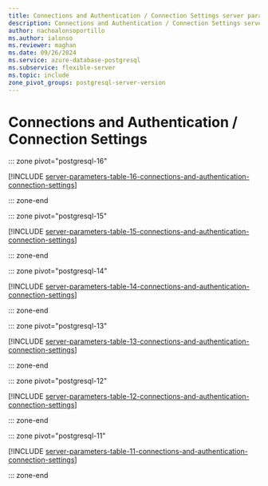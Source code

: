 ```yaml
---
title: Connections and Authentication / Connection Settings server parameters
description: Connections and Authentication / Connection Settings server parameters for Azure Database for PostgreSQL - Flexible Server.
author: nachoalonsoportillo
ms.author: ialonso
ms.reviewer: maghan
ms.date: 09/26/2024
ms.service: azure-database-postgresql
ms.subservice: flexible-server
ms.topic: include
zone_pivot_groups: postgresql-server-version
---
```

# Connections and Authentication / Connection Settings


::: zone pivot="postgresql-16"

[!INCLUDE [server-parameters-table-16-connections-and-authentication-connection-settings](./includes/server-parameters-table-16-connections-and-authentication-connection-settings.md)]

::: zone-end


::: zone pivot="postgresql-15"

[!INCLUDE [server-parameters-table-15-connections-and-authentication-connection-settings](./includes/server-parameters-table-15-connections-and-authentication-connection-settings.md)]

::: zone-end


::: zone pivot="postgresql-14"

[!INCLUDE [server-parameters-table-14-connections-and-authentication-connection-settings](./includes/server-parameters-table-14-connections-and-authentication-connection-settings.md)]

::: zone-end


::: zone pivot="postgresql-13"

[!INCLUDE [server-parameters-table-13-connections-and-authentication-connection-settings](./includes/server-parameters-table-13-connections-and-authentication-connection-settings.md)]

::: zone-end


::: zone pivot="postgresql-12"

[!INCLUDE [server-parameters-table-12-connections-and-authentication-connection-settings](./includes/server-parameters-table-12-connections-and-authentication-connection-settings.md)]

::: zone-end


::: zone pivot="postgresql-11"

[!INCLUDE [server-parameters-table-11-connections-and-authentication-connection-settings](./includes/server-parameters-table-11-connections-and-authentication-connection-settings.md)]

::: zone-end


